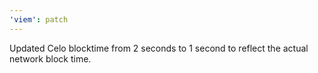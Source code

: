 ```yaml
---
'viem': patch
---
```


Updated Celo blocktime from 2 seconds to 1 second to reflect the actual network block time.